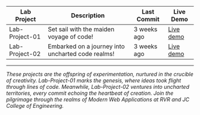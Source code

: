 | Lab Project   | Description                                       | Last Commit   | Live Demo                                                                |
|---------------|---------------------------------------------------|---------------|--------------------------------------------------------------------------|
| Lab-Project-01| Set sail with the maiden voyage of code!          | 3 weeks ago   | [Live demo](https://arise-aizen-404.github.io/MWA-Projects/Lab-Project-01) |
| Lab-Project-02| Embarked on a journey into uncharted code realms! | 3 weeks ago   | [Live demo](https://arise-aizen-404.github.io/MWA-Projects/Lab-Project-02) |

---

*These projects are the offspring of experimentation, nurtured in the crucible of creativity. Lab-Project-01 marks the genesis, where ideas took flight through lines of code. Meanwhile, Lab-Project-02 ventures into uncharted territories, every commit echoing the heartbeat of creation. Join the pilgrimage through the realms of Modern Web Applications at RVR and JC College of Engineering.*
